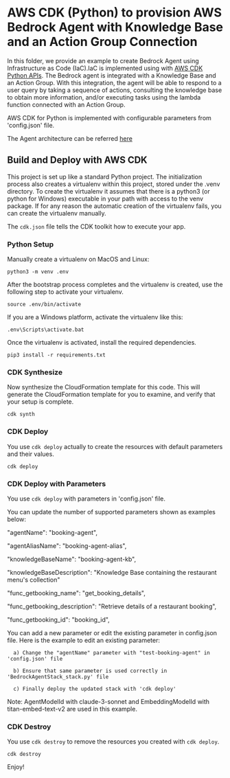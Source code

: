 
# AWS CDK (Python) to provision AWS Bedrock Agent with Knowledge Base and an Action Group Connection

In this folder, we provide an example to create Bedrock Agent using Infrastructure as Code (IaC).IaC is implemented using with [AWS CDK Python APIs](https://docs.aws.amazon.com/cdk/api/v2/python/aws_cdk.aws_bedrock.html). The Bedrock agent is integrated with a Knowledge Base and an Action Group. With this integration, the agent will be able to respond to a user query by taking a sequence of actions, consulting the knowledge base to obtain more information, and/or executing tasks using the lambda function connected with an Action Group. 

AWS CDK for Python is implemented with configurable parameters from 'config.json' file. 

The Agent architecture can be referred [here](https://github.com/aws-samples/amazon-bedrock-samples/tree/main/agents-and-function-calling/bedrock-agents/features-examples/05-create-agent-with-knowledge-base-and-action-group)


## Build and Deploy with AWS CDK 

This project is set up like a standard Python project. The initialization process also creates a virtualenv within this project, stored under the .venv directory. To create the virtualenv it assumes that there is a python3 (or python for Windows) executable in your path with access to the venv package. If for any reason the automatic creation of the virtualenv fails, you can create the virtualenv manually.

The `cdk.json` file tells the CDK toolkit how to execute your app.

### Python Setup

Manually create a virtualenv on MacOS and Linux:

```
python3 -m venv .env
```

After the bootstrap process completes and the virtualenv is created, use the following step to activate your virtualenv.

```
source .env/bin/activate
```

If you are a Windows platform, activate the virtualenv like this:

```
.env\Scripts\activate.bat
```

Once the virtualenv is activated, install the required dependencies.

```
pip3 install -r requirements.txt
```
### CDK Synthesize

Now synthesize the CloudFormation template for this code. This will generate the CloudFormation template for you to examine, and verify that your setup is complete.

```
cdk synth
```

### CDK Deploy

You use `cdk deploy` actually to create the resources with default parameters and their values.

```
cdk deploy
```

### CDK Deploy with Parameters 

You use `cdk deploy` with parameters in 'config.json' file. 

You can update the number of supported parameters shown as examples below:

  "agentName": "booking-agent",

  "agentAliasName": "booking-agent-alias", 
  
  "knowledgeBaseName": "booking-agent-kb",

  "knowledgeBaseDescription": "Knowledge Base containing the restaurant menu's collection"
  
  "func_getbooking_name": "get_booking_details",
  
  "func_getbooking_description": "Retrieve details of a restaurant booking",
  
  "func_getbooking_id": "booking_id",

 You can add a new parameter or edit the existing parameter in config.json file. Here is the example to edit an existing parameter:

      a) Change the "agentName" parameter with "test-booking-agent" in 'config.json' file 

      b) Ensure that same parameter is used correctly in 'BedrockAgentStack_stack.py' file 

      c) Finally deploy the updated stack with 'cdk deploy'   


Note: AgentModelId with claude-3-sonnet and EmbeddingModelId with titan-embed-text-v2 are used in this example.

### CDK Destroy

You use `cdk destroy` to remove the resources you created with `cdk deploy`.

```
cdk destroy
```

Enjoy!
